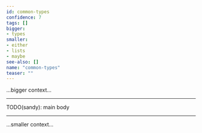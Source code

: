 ```yaml
---
id: common-types
confidence: 7
tags: []
bigger:
- types
smaller:
- either
- lists
- maybe
see-also: []
name: "common-types"
teaser: ""
---
```



...bigger context...

---

TODO(sandy): main body

---

...smaller context...
